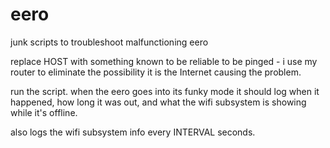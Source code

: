 # eero
junk scripts to troubleshoot malfunctioning eero

replace HOST with something known to be reliable to be pinged - i use
my router to eliminate the possibility it is the Internet causing the problem.

run the script. when the eero goes into its funky mode
it should log when it happened, how long it was out, and what the wifi
subsystem is showing while it's offline.

also logs the wifi subsystem info every INTERVAL seconds.
